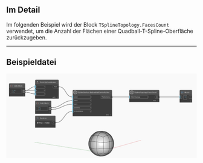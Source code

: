 ## Im Detail
Im folgenden Beispiel wird der Block `TSplineTopology.FacesCount` verwendet, um die Anzahl der Flächen einer Quadball-T-Spline-Oberfläche zurückzugeben.
___
## Beispieldatei

![TSplineTopology.FacesCount](./Autodesk.DesignScript.Geometry.TSpline.TSplineTopology.FacesCount_img.jpg)
